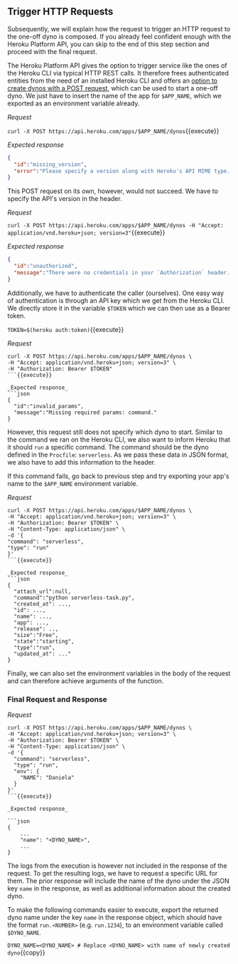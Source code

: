 ## Trigger HTTP Requests

Subsequently, we will explain how the request to trigger an HTTP request to the one-off dyno is composed. If you already
feel confident enough with the Heroku Platform API, you can skip to the end of this step section and proceed with the final request.

The Heroku Platform API gives the option to trigger service like the ones of the Heroku CLI via typical HTTP REST calls.  It therefore frees authenticated entities from the need of an installed Heroku CLI and offers an [option to create dynos with a POST request](https://devcenter.heroku.com/articles/platform-api-reference#dyno-create),  which can be used to start a one-off dyno. We just have to insert the name of the app for `$APP_NAME`, which we exported as an environment variable already.

_Request_

`curl -X POST https://api.heroku.com/apps/$APP_NAME/dynos`{{execute}}

_Expected response_

```json
{
  "id":"missing_version",
  "error":"Please specify a version along with Heroku's API MIME type. For example, `Accept: application/vnd.heroku+json; version=3`."
} 
```

This POST request on its own, however, would not succeed. We have to specify the API's version in the header.

_Request_

`curl -X POST https://api.heroku.com/apps/$APP_NAME/dynos -H "Accept: application/vnd.heroku+json; version=3"`{{execute}}

_Expected response_

```json
{
  "id":"unauthorized",
  "message":"There were no credentials in your `Authorization` header. Try `Authorization: Bearer <OAuth access token>` or `Authorization: Basic <base64-encoded email + \":\" + password>`."
}
```

Additionally, we have to authenticate the caller (ourselves). One easy way of authentication is through an API key which
we get from the Heroku CLI. We directly store it in the variable `$TOKEN` which we can then use as a Bearer token.

`TOKEN=$(heroku auth:token)`{{execute}}

_Request_

```shell
curl -X POST https://api.heroku.com/apps/$APP_NAME/dynos \
-H "Accept: application/vnd.heroku+json; version=3" \
-H "Authorization: Bearer $TOKEN"
```{{execute}}

_Expected response_
```json
{
  "id":"invalid_params",
  "message":"Missing required params: command."
}
```

However, this request still does not specify which dyno to start. Similar to the command we ran on the Heroku CLI, we
also want to inform Heroku that it should `run` a specific command. The command should be the dyno defined in the
`Procfile`: `serverless`. As we pass these data in JSON format, we also have to add this information to the header.

If this command fails, go back to previous step and try exporting your app's name to the `$APP_NAME` environment variable.

_Request_
```shell
curl -X POST https://api.heroku.com/apps/$APP_NAME/dynos \
-H "Accept: application/vnd.heroku+json; version=3" \
-H "Authorization: Bearer $TOKEN" \
-H "Content-Type: application/json" \
-d '{
"command": "serverless",
"type": "run"
}'
```{{execute}}

_Expected response_
```json
{
  "attach_url":null,
  "command":"python serverless-task.py",
  "created_at": ...,
  "id": ...,
  "name": ...,
  "app": ...,
  "release": ..,
  "size":"Free",
  "state":"starting",
  "type":"run",
  "updated_at": ..."
}
```

Finally, we can also set the environment variables in the body of the request and can therefore achieve arguments of
the function.

### Final Request and Response

_Request_

```shell
curl -X POST https://api.heroku.com/apps/$APP_NAME/dynos \
-H "Accept: application/vnd.heroku+json; version=3" \
-H "Authorization: Bearer $TOKEN" \
-H "Content-Type: application/json" \
-d '{
  "command": "serverless",
  "type": "run",
  "env": {
    "NAME": "Daniela"
  }
}'
```{{execute}}

_Expected response_

```json
{
    ...
    "name": "<DYNO_NAME>",
    ...
}
```

The logs from the execution is however not included in the response of the request. To get the resulting logs, we have  to request a specific URL for them. The prior response will include the name of the dyno under the JSON key `name` in the response, as well as additional information about the created dyno.

To make the following commands easier to execute, export the returned dyno name under the key `name` in the response object, which should have the format `run.<NUMBER>` (e.g. `run.1234`), to an environment variable called `$DYNO_NAME`.

`DYNO_NAME=<DYNO_NAME> # Replace <DYNO_NAME> with name of newly created dyno`{{copy}}

